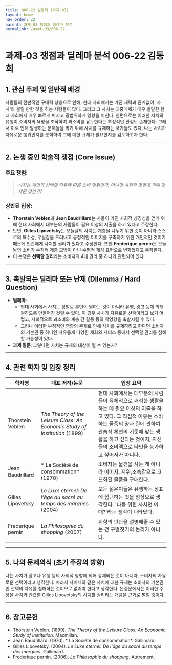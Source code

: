 ```yaml
---
title: 006-22 김동희 (과제-03)
layout: home
nav_order: 22
parent: 과제-03 쟁점과 딜레마 분석
permalink: /asmt-03/006-22
---
```


# 과제-03 쟁점과 딜레마 분석 006-22 김동희

## 1. 관심 주제 및 일반적 배경

사람들의 전반적인 구매력 상승으로 인해, 현대 사회에서는 가진 재력과 관계없이 '사치'라 불릴 만한 것을 하는 사람들이 많다. 그리고 그 사치는 대중매체가 매우 발달한 현대 사회에서 매우 빠르게 퍼지고 광범위하게 영향을 미친다. 한편으로는 이러한 사치의 유행이 소비자의 욕망을 조작하여 과소비를 유도한다는 부정적인 관점도 존재한다. 그래서 이로 인해 발생하는 문제들을 막기 위해 사치를 규제하는 국가들도 있다. 나는 사치가 자유로운 행위인지를 분석하여 그에 대한 규제가 필요한지를 검토하고자 한다. 

---

## 2. 논쟁 중인 학술적 쟁점 (Core Issue)

### 주요 쟁점:  

> *사치는 개인의 선택할 자유에 따른 소비 행위인가, 아니면 사회적 영향에 의해 강제된 것인가?*

### 상반된 입장:
- **Thorstein Veblen**과 **Jean Baudrillard**는 사물이 가진 사회적 상징성을 얻기 위해 현대 사회에서 대부분의 사람들이 필요 이상의 지출을 하고 있다고 주장한다. 
- 반면, **Gilles Lipovetsky**는 오늘날의 사치는 계층을 나누기 위한 것이 아니라 스스로의 특수성, 우월감을 드러내고 긍정적인 이미지를 구축하기 위한 개인적인 것이기 때문에 인간에게 사치할 권리가 있다고 주장한다. 또한 **Frederique pernin**은 오늘날의 소비가 수직적 계층 모방이 아닌 수평적 개성 표현으로 변화했다고 주장한다.
- 이 논쟁은 **선택할 권리**라는 소비자의 4대 권리 중 하나와 관련되어 있다.

---

## 3. 촉발되는 딜레마 또는 난제 (Dilemma / Hard Question)

- **딜레마**: 
  - 현대 사회에서 사치는 정말로 본인이 원하는 것이 아니라 유행, 광고 등에 의해 원하도록 만들어진 것일 수 있다. 이 경우 사치가 자유로운 선택이라고 보기 어렵고, 사회적으로 과소비와 계층 간 갈등 등의 악영향을 촉발시킬 수 있다.
  - 그러나 이러한 부정적인 영향의 존재로 인해 사치를 규제하려고 한다면 소비자의 기본권 중 하나인 자유롭게 다양한 재화와 서비스 중에서 선택할 권리를 침해할 가능성이 있다. 
- **과제 질문**: 그렇다면 사치는 규제의 대상이 될 수 있는가?

---

## 4. 관련 학자 및 입장 정리

| 학자명             | 대표 저작/논문                                   | 입장 요약 |
|--------------------|---------------------------------------------------|-----------|
| Thorstein Veblen   | *The Theory of the Leisure Class: An Economic Study of Institution* (1899)   | 현대 사회에서는 대부분의 사람들이 육체적으로 쾌적한 생활을 하는 데 필요 이상의 지출을 하고 있다. 그 직접적 이유는 소비하는 물품의 양과 질에 관하여 관습적 체면의 기준에 맞는 생활을 하고 싶다는 것이지, 자신들의 소비액으로 타인을 능가하고 싶어서가 아니다. |
| Jean Baudrillard    | * La Société de consommation* (1970)   | 소비자는 물건을 사는 게 아니라 이미지, 지위,소속감으로 코드화된 물품을 구매한다. |
| Gilles Lipovetsky    | *Le Luxe éternel: De l'âge du sacré au temps des marques* (2004) | 모든 젊은이들은 유행하는 상표에 접근하는 것을 정상으로 생각한다. '나를 위한 사치면 어때?'라는 생각이 나타났다. |
| Frederique pernin      | *La Philosophie du shopping* (2007)   | 취향의 판단을 설명해줄 수 있는 건 구별짓기의 논리가 아니다. |

---

## 5. 나의 문제의식 (초기 주장의 방향)

나는 사치가 광고나 유행 등의 사회적 영향에 의해 강제되는 것이 아니라, 소비자의 자유로운 선택이라고 생각한다. 따라서 사치세와 같은 사치에 대한 규제는 소비자의 기본권인 선택의 자유를 침해하는 것이므로 없어야 한다고 생각한다. 논증문에서는 이러한 주장을 사치와 관련한 Gilles Lipovetsky의 사치할 권리라는 개념을 근거로 펼칠 것이다.

---

## 6. 참고문헌

- Thorstein Veblen. (1899). *The Theory of the Leisure Class: An Economic Study of Institution*. Macmillan.  
-  Jean Baudrillard. (1970). * La Société de consommation*. Gallimard.  
- Gilles Lipovetsky. (2004). *Le Luxe éternel: De l'âge du sacré au temps des marques*. Gallimard.  
- Frederique pernin. (2006). *La Philosophie du shopping*. Autrement.
